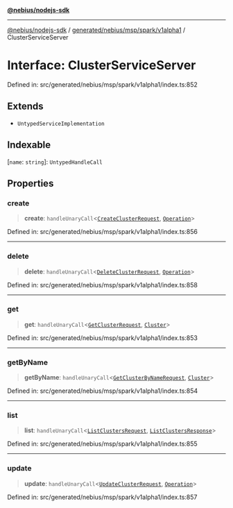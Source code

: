 [**@nebius/nodejs-sdk**](../../../../../../README.md)

***

[@nebius/nodejs-sdk](../../../../../../README.md) / [generated/nebius/msp/spark/v1alpha1](../README.md) / ClusterServiceServer

# Interface: ClusterServiceServer

Defined in: src/generated/nebius/msp/spark/v1alpha1/index.ts:852

## Extends

- `UntypedServiceImplementation`

## Indexable

\[`name`: `string`\]: `UntypedHandleCall`

## Properties

### create

> **create**: `handleUnaryCall`\<[`CreateClusterRequest`](CreateClusterRequest.md), [`Operation`](../../../../common/v1/interfaces/Operation.md)\>

Defined in: src/generated/nebius/msp/spark/v1alpha1/index.ts:856

***

### delete

> **delete**: `handleUnaryCall`\<[`DeleteClusterRequest`](DeleteClusterRequest.md), [`Operation`](../../../../common/v1/interfaces/Operation.md)\>

Defined in: src/generated/nebius/msp/spark/v1alpha1/index.ts:858

***

### get

> **get**: `handleUnaryCall`\<[`GetClusterRequest`](GetClusterRequest.md), [`Cluster`](Cluster.md)\>

Defined in: src/generated/nebius/msp/spark/v1alpha1/index.ts:853

***

### getByName

> **getByName**: `handleUnaryCall`\<[`GetClusterByNameRequest`](GetClusterByNameRequest.md), [`Cluster`](Cluster.md)\>

Defined in: src/generated/nebius/msp/spark/v1alpha1/index.ts:854

***

### list

> **list**: `handleUnaryCall`\<[`ListClustersRequest`](ListClustersRequest.md), [`ListClustersResponse`](ListClustersResponse.md)\>

Defined in: src/generated/nebius/msp/spark/v1alpha1/index.ts:855

***

### update

> **update**: `handleUnaryCall`\<[`UpdateClusterRequest`](UpdateClusterRequest.md), [`Operation`](../../../../common/v1/interfaces/Operation.md)\>

Defined in: src/generated/nebius/msp/spark/v1alpha1/index.ts:857
